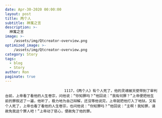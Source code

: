 ```yaml
---
date: Apr-30-2020 00:00:00
layout: post
title: 两个人
subtitle: 神寓之言
description: >-
  神寓之言
image: >-
    /assets/img/Qtcreator-overview.png
optimized_image: >-
    /assets/img/Qtcreator-overview.png
category: Story
tags:
  - blog
  - Story
author: Ron
paginate: true
---
```


							　　1117，《两个人》有个人死了，他的灵魂被天使带到了审判台前，上帝看了看他的人生卷宗，问他说：“你知罪吗？”他回说：“我有何罪？”上帝便把他生前的罪叙述了一遍，他听了，极力地为自己辩解，还没等他说完，上帝就把他打入了地狱。又有个人死了，上帝也看了看他的人生卷宗，也问他说：“你知罪吗？”他回说：“主啊！我知罪，请赦免我这个罪人吧！”上帝动了慈心，便赦免了他的罪。
							
							
						